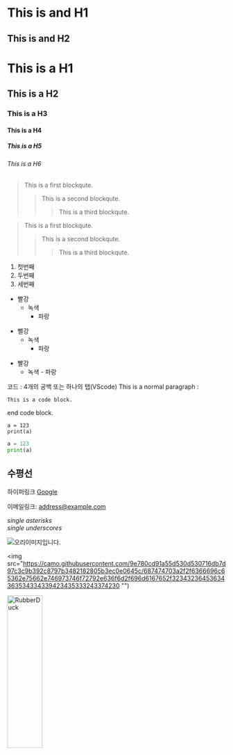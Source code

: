 This is and H1
==============

This is and H2
--------------

# This is a H1
## This is a H2
### This is a H3
#### This is a H4
##### This is a H5
###### This is a H6

> This is a first blockqute.
>   > This is a second blockqute.
>   >   > This is a third blockqute.

> This is a first blockqute.
>> This is a second blockqute.
>>> This is a third blockqute.

1. 첫번째
2. 두번째
3. 세번째

* 빨강
  * 녹색
       * 파랑

+ 뻘강
    + 녹색
        + 파랑

- 빨강
    - 녹색
             - 파랑

코드 : 4개의 공백 또는 하나의 탭(VScode)
This is a normal paragraph : 

    This is a code block.

end code block.


```
a = 123
print(a)
```

```python
a = 123
print(a)

```

수평선
---------

하이퍼링크
[Google](https://google.com "google link")

이메일링크: <address@example.com>

*single asterisks*   
_single underscores_

![오리이미지입니다.](https://camo.githubusercontent.com/9e780cd91a55d530d530716db7d97c3c9b392c8797b3482182805b3ec0e0645c/687474703a2f2f6366696c65362e75662e746973746f72792e636f6d2f696d6167652f32343236453634363534334339423435333243374230 "오리이미지")

<img src="https://camo.githubusercontent.com/9e780cd91a55d530d530716db7d97c3c9b392c8797b3482182805b3ec0e0645c/687474703a2f2f6366696c65362e75662e746973746f72792e636f6d2f696d6167652f32343236453634363534334339423435333243374230 "")

<img src="https://camo.githubusercontent.com/9e780cd91a55d530d530716db7d97c3c9b392c8797b3482182805b3ec0e0645c/687474703a2f2f6366696c65362e75662e746973746f72792e636f6d2f696d6167652f32343236453634363534334339423435333243374230" width="40%" height="30%" title="px(픽셀) 크기 설정" alt="RubberDuck"></img>

